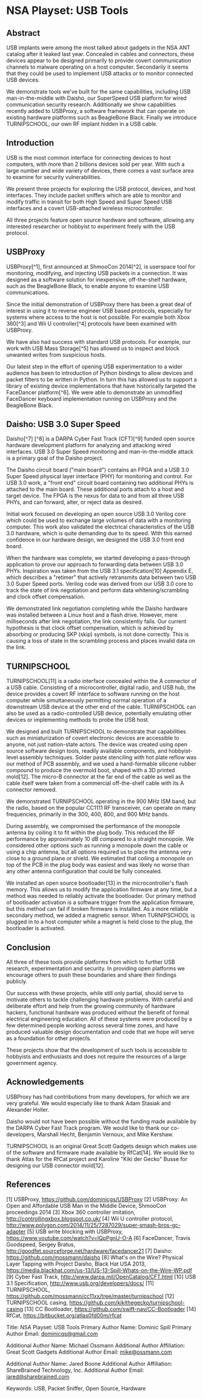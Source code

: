 # NSA Playset: USB Tools

## Abstract

USB implants were among the most talked about gadgets in the NSA ANT catalog
after it leaked last year. Concealed in cables and connectors, these devices
appear to be designed primarily to provide covert communication channels to
malware operating on a host computer. Secondarily it seems that they could be
used to implement USB attacks or to monitor connected USB devices.

We demonstrate tools we've built for the same capabilities, including USB
man-in-the-middle with Daisho, our SuperSpeed USB platform for wired
communication security research. Additionally we show capabilities recently
added to USBProxy, a software framework that can operate on existing hardware
platforms such as BeagleBone Black. Finally we introduce TURNIPSCHOOL, our own
RF implant hidden in a USB cable.

## Introduction

USB is the most common interface for connecting devices to host computers, with
more than 2 billions devices sold per year. With such a large number and wide
variety of devices, there comes a vast surface area to examine for security
vulnerabilities.

We present three projects for exploring the USB protocol, devices, and host
interfaces. They include packet sniffers which are able to monitor and modify
traffic in transit for both High Speed and Super Speed USB interfaces and a
covert USB-attached wireless microcontroller.

All three projects feature open source hardware and software, allowing any
interested researcher or hobbyist to experiment freely with the USB protocol.

## USBProxy

USBProxy[^1], first announced at ShmooCon 2014[^2], is userspace tool for monitoring, modifying, and injecting USB packets in a connection. It was designed as a software solution for inexpensive, off-the-shelf hardware, such as the BeagleBone Black, to enable anyone to examine USB communications.

Since the initial demonstration of USBProxy there has been a great deal of interest in using it to reverse engineer USB based protocols, especially for systems where access to the host is not possible. For example both Xbox 360[^3] and Wii U controller[^4] protocols have been examined with USBProxy.

We have also had success with standard USB protocols. For example, our work with USB Mass Storage[^5] has allowed us to inspect and block unwanted writes from suspicious hosts.

Our latest step in the effort of opening USB experimentation to a wider audience has been to introduction of Python bindings to allow devices and packet filters to be written in Python. In turn this has allowed us to support a library of existing device implementations that have historically targeted the FaceDancer platform[^6]. We were able to demonstrate an unmodified FaceDancer keyboard implementation running on USBProxy and the BeagleBone Black.

## Daisho: USB 3.0 Super Speed

Daisho[^7] [^8] is a DARPA Cyber Fast Track (CFT)[^9] funded open source hardware development platform for analyzing and attacking wired interfaces. USB 3.0 Super Speed monitoring and man-in-the-middle attack is a primary goal of the Daisho project.

The Daisho circuit board ("main board") contains an FPGA and a USB 3.0 Super Speed physical layer interface (PHY) for monitoring and control. For USB 3.0 work, a "front end" circuit board containing two additional PHYs is attached to the main board. These additional ports attach to a host and target device. The FPGA is the nexus for data to and from all three USB PHYs, and can forward, alter, or reject data as desired.

Initial work focused on developing an open source USB 3.0 Verilog core which could be used to exchange large volumes of data with a monitoring computer. This work also validated the electrical characteristics of the USB 3.0 hardware, which is quite demanding due to its speed. With this earned confidence in our hardware design, we designed the USB 3.0 front end board.

When the hardware was complete, we started developing a pass-through application to prove our approach to forwarding data between USB 3.0 PHYs. Inspiration was taken from the USB 3.1 specification[10] Appendix E, which describes a "retimer" that actively retransmits data between two USB 3.0 Super Speed ports. Verilog code was derived from our USB 3.0 core to track the state of link negotiation and perform data whitening/scrambling and clock offset compensation.

We demonstrated link negotiation completing while the Daisho hardware was installed between a Linux host and a flash drive. However, mere milliseconds after link negotiation, the link consistently fails. Our current hypothesis is that clock offset compensation, which is achieved by absorbing or producing SKP (skip) symbols, is not done correctly. This is causing a loss of state in the scrambling process and places invalid data on the link.


## TURNIPSCHOOL

TURNIPSCHOOL[11] is a radio interface concealed within the A connector of a USB
cable. Consisting of a microcontroller, digital radio, and USB hub, the device
provides a covert RF interface to software running on the host computer while
simultaneously permitting normal operation of a downstream USB device at the
other end of the cable. TURNIPSCHOOL can also be used as a radio-controlled USB
device, potentially emulating other devices or implementing methods to probe the
USB host.

We designed and built TURNIPSCHOOL to demonstrate that capabilities such as
miniaturization of covert electronic devices are accessible to anyone, not just
nation-state actors. The device was created using open source software design
tools, readily available components, and hobbyist-level assembly techniques.
Solder paste stenciling with hot plate reflow was our method of PCB assembly,
and we used a hand-formable silicone rubber compound to produce the overmold
boot, shaped with a 3D printed mold[12]. The micro-B connector at the far end of
the cable as well as the cable itself were taken from a commercial off-the-shelf
cable with its A connector removed.

We demonstrated TURNIPSCHOOL operating in the 900 MHz ISM band, but the radio,
based on the popular CC1111 RF transceiver, can operate on many frequencies,
primarily in the 300, 400, 800, and 900 MHz bands.

During assembly, we compromised the performance of the monopole antenna by
coiling it to fit within the plug body. This reduced the RF performance by
approximately 10 dB compared to a straight monopole. We considered other options
such as running a monopole down the cable or using a chip antenna, but all
options required us to place the antenna very close to a ground plane or shield.
We estimated that coiling a monopole on top of the PCB in the plug body was
easiest and was likely no worse than any other antenna configuration that could
be fully concealed.

We installed an open source bootloader[13] in the microcontroller's flash
memory. This allows us to modify the application firmware at any time, but a
method was needed to reliably activate the bootloader. Our primary method of
bootloader activation is a software trigger from the application firmware, but
this method can fail if broken firmware is installed. As a more reliable
secondary method, we added a magnetic sensor. When TURNIPSCHOOL is plugged in to
a host computer while a magnet is held close to the plug, the bootloader is
activated.


## Conclusion

All three of these tools provide platforms from which to further USB research,
experimentation and security. In providing open platforms we encourage others to
push these boundaries and share their findings publicly.

Our success with these projects, while still only partial, should serve to
motivate others to tackle challenging hardware problems. With careful and
deliberate effort and help from the growing community of hardware hackers,
functional hardware was produced without the benefit of formal electrical
engineering education. All of these systems were produced by a few determined
people working across several time zones, and have produced valuable design
documentation and code that we hope will serve as a foundation for other
projects.

These projects show that the development of such tools is accessible to
hobbyists and enthusiasts and does not require the resources of a large
government agency.


## Acknowledgements

USBProxy has had contributions from many developers, for which we are very
grateful. We would especially like to thank Adam Stasiak and Alexander Holler.

Daisho would not have been possible without the funding made available by the
DARPA Cyber Fast Track program. We would like to thank our co-developers,
Marshall Hecht, Benjamin Vernoux, and Mike Kershaw.

TURNIPSCHOOL is an original Great Scott Gadgets design which makes use of the
software and firmware made available by RfCat[14]. We would like to thank Atlas
for the RfCat project and Karoline "Kiki der Gecko" Busse for designing our USB
connector mold[12].


## References

[1] USBProxy, https://github.com/dominicgs/USBProxy
[2] USBProxy: An Open and Affordable USB Man in the Middle Device, ShmooCon proceedings 2014
[3] Xbox 360 controller imitation, http://controllingxbox.blogspot.co.uk/
[4] Wii U controller protocol, http://www.polygon.com/2014/11/25/7287029/super-smash-bros-gc-adapter
[5] USB write blocking with USBProxy, https://www.youtube.com/watch?v=IQpPgnU-O-A
[6] FaceDancer, Travis Goodspeed, Sergey Bratus, http://goodfet.sourceforge.net/hardware/facedancer21
[7] Daisho: https://github.com/mossmann/daisho
[8] What's on the Wire? Physical Layer Tapping with Project Daisho, Black Hat USA 2013, https://media.blackhat.com/us-13/US-13-Spill-Whats-on-the-Wire-WP.pdf
[9] Cyber Fast Track, http://www.darpa.mil/OpenCatalog/CFT.html
[10] USB 3.1 Specification, http://www.usb.org/developers/docs/
[11] TURNIPSCHOOL, https://github.com/mossmann/cc11xx/tree/master/turnipschool
[12] TURNIPSCHOOL casing, https://github.com/kikithegecko/turnipschool-casing
[13] CC Bootloader, https://github.com/swift-nav/CC-Bootloader
[14] RfCat, https://bitbucket.org/atlas0fd00m/rfcat


Title: NSA Playset: USB Tools
Primary Author Name: Dominic Spill
Primary Author Email: dominicgs@gmail.com

Additional Author Name: Michael Ossmann
Additional Author Affiliation: Great Scott Gadgets
Additional Author Email: mike@ossmann.com

Additional Author Name: Jared Boone
Additional Author Affiliation: ShareBrained Technology, Inc.
Additional Author Email: jared@sharebrained.com

Keywords: USB, Packet Sniffer, Open Source, Hardware
